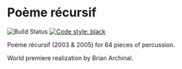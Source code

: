 Poème récursif
===============

![Build Status](
    https://github.com/trevorbaca/recursif/actions/workflows/test.yml/badge.svg)
[![Code style: black](
    https://img.shields.io/badge/code%20style-black-000000.svg)](
    https://github.com/ambv/black)

Poème récursif (2003 & 2005) for 64 pieces of percussion.

World premiere realization by Brian Archinal.
